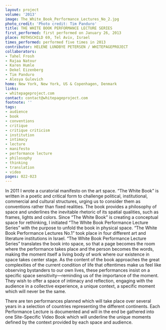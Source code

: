 ```yaml
---
layout: project
volume: '2013'
image: The_White_Book_Performance_Lectures_No_2.jpg
photo_credit: 'Photo credit: Tim Panduro'
title: THE WHITE BOOK PERFORMANCE LECTURE SERIES
first_performed: first performed on January 26, 2013
place: ROTHSCHILD 69, Tel Aviv, Israel
times_performed: performed five times in 2013
contributor: HELENE LUNDBYE PETERSEN / WHITEPAGEPROJECT
collaborators:
- Tahel Frosh
- Rajaa Natour
- Karen Humle
- Dekel Eizenberg
- Tim Panduro
- Alesya Gulevich
home: New York, New York, US & Copenhagen, Denmark
links:
- whitepageproject.com
contact: contact@whitepageproject.com
footnote: ''
tags:
- audience
- book
- conventions
- critique
- critique criticism
- institution
- intimacy
- lecture
- manifesto
- performance lecture
- philosophy
- thinking
- translation
- video
pages: 022-023
---
```


In 2011 I wrote a curatorial manifesto on the art space. “The White Book” is written in a poetic and critical form to challenge political, institutional, commercial and cultural structures, urging us to consider them as conventions rather than fixed realities. The book provides a philosophy of space and underlines the inevitable rhetoric of its spatial qualities, such as frames, lights and colors. Since “The White Book” is creating a conceptual space for rethinking, I initiated “The White Book Performance Lecture Series” with the purpose to unfold the book in physical space. “The White Book Performance Lectures No.1” took place in four different art and literature institutions in Israel. “The White Book Performance Lecture Series” translates the book into space, so that a page becomes the room where the performance takes place and the person becomes the words, making the moment itself a living body of work where our existence in space takes center stage. As the content of the book approaches the great complexities of the current condition of life that oftentimes make us feel like observing bystanders to our own lives, these performances insist on a specific space sensitivity—reminding us of the importance of the moment. They wish to offer a space of intimacy and reflection, engaging with the audience in a collective experience, a unique context, a specific moment which will never be the same.

There are ten performances planned which will take place over several years in a selection of countries representing the different continents. Each Performance Lecture is documented and will in the end be gathered into one Site-Specific Video Book which will underline the unique moments defined by the context provided by each space and audience.
